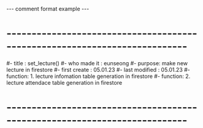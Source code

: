 --- comment format example ---
# -------------------------------------------------------------------------- #
#- title : set_lecture()
#- who made it : eunseong
#- purpose: make new lecture in firestore
#- first create : 05.01.23
#- last modified : 05.01.23
#- function: 1. lecture infomation table generation in firestore
#- function: 2. lecture attendace table generation in firestore
# -------------------------------------------------------------------------- #
